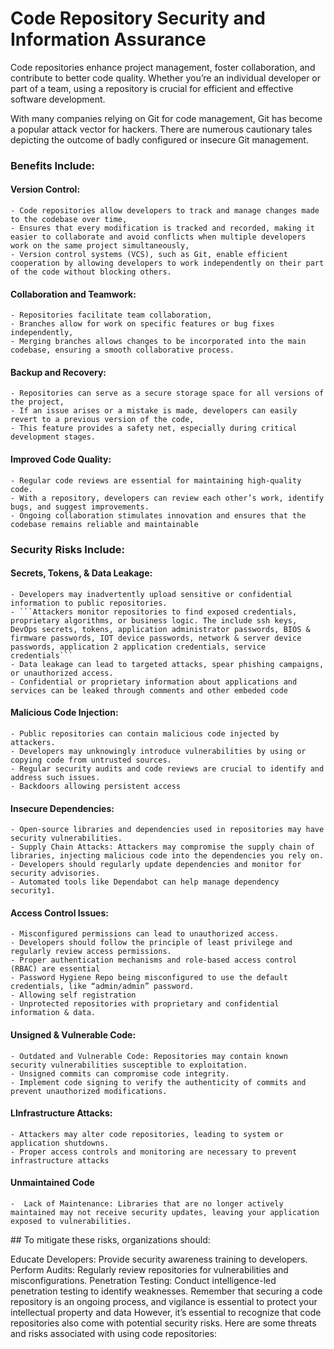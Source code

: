 # Code Repository Security and Information Assurance


Code repositories enhance project management, foster collaboration, and contribute to better code quality. Whether you’re an individual developer or part of a team, using a repository is crucial for efficient and effective software development.

With many companies relying on Git for code management, Git has become a popular attack vector for hackers. There are numerous cautionary tales depicting the outcome of badly configured or insecure Git management.

  ### Benefits Include:

<h4>Version Control:</h4>
    
    - Code repositories allow developers to track and manage changes made to the codebase over time,
    - Ensures that every modification is tracked and recorded, making it easier to collaborate and avoid conflicts when multiple developers work on the same project simultaneously,
    - Version control systems (VCS), such as Git, enable efficient cooperation by allowing developers to work independently on their part of the code without blocking others.

<h4>Collaboration and Teamwork:</h4>

    - Repositories facilitate team collaboration,
    - Branches allow for work on specific features or bug fixes independently,
    - Merging branches allows changes to be incorporated into the main codebase, ensuring a smooth collaborative process.

<h4>Backup and Recovery:</h4>

    - Repositories can serve as a secure storage space for all versions of the project,
    - If an issue arises or a mistake is made, developers can easily revert to a previous version of the code,
    - This feature provides a safety net, especially during critical development stages.

<h4>Improved Code Quality:</h4>

    - Regular code reviews are essential for maintaining high-quality code.
    - With a repository, developers can review each other’s work, identify bugs, and suggest improvements.
    - Ongoing collaboration stimulates innovation and ensures that the codebase remains reliable and maintainable

### Security Risks Include:

<h4>Secrets, Tokens, & Data Leakage:</h4>

    - Developers may inadvertently upload sensitive or confidential information to public repositories.
    - ```Attackers monitor repositories to find exposed credentials, proprietary algorithms, or business logic. The include ssh keys, DevOps secrets, tokens, application administrator passwords, BIOS & firmware passwords, IOT device passwords, network & server device passwords, application 2 application credentials, service credentials```
    - Data leakage can lead to targeted attacks, spear phishing campaigns, or unauthorized access.
    - Confidential or proprietary information about applications and services can be leaked through comments and other embeded code

<h4>Malicious Code Injection:</h4>

    - Public repositories can contain malicious code injected by attackers.
    - Developers may unknowingly introduce vulnerabilities by using or copying code from untrusted sources.
    - Regular security audits and code reviews are crucial to identify and address such issues.
    - Backdoors allowing persistent access


<h4>Insecure Dependencies:</h4>

    - Open-source libraries and dependencies used in repositories may have security vulnerabilities.
    - Supply Chain Attacks: Attackers may compromise the supply chain of libraries, injecting malicious code into the dependencies you rely on.    
    - Developers should regularly update dependencies and monitor for security advisories.
    - Automated tools like Dependabot can help manage dependency security1.

<h4>Access Control Issues:</h4>

    - Misconfigured permissions can lead to unauthorized access.
    - Developers should follow the principle of least privilege and regularly review access permissions.
    - Proper authentication mechanisms and role-based access control (RBAC) are essential
    - Password Hygiene Repo being misconfigured to use the default credentials, like “admin/admin” password.
    - Allowing self registration
    - Unprotected repositories with proprietary and confidential information & data.

<h4>Unsigned & Vulnerable Code:</h4>

    - Outdated and Vulnerable Code: Repositories may contain known security vulnerabilities susceptible to exploitation.
    - Unsigned commits can compromise code integrity.
    - Implement code signing to verify the authenticity of commits and prevent unauthorized modifications.

<h4>LInfrastructure Attacks:</h4>

    - Attackers may alter code repositories, leading to system or application shutdowns.
    - Proper access controls and monitoring are necessary to prevent infrastructure attacks

<h4>Unmaintained Code</h4>

    -  Lack of Maintenance: Libraries that are no longer actively maintained may not receive security updates, leaving your application exposed to vulnerabilities.



<div id="foo">
## To mitigate these risks, organizations should:

Educate Developers: Provide security awareness training to developers.
Perform Audits: Regularly review repositories for vulnerabilities and misconfigurations.
Penetration Testing: Conduct intelligence-led penetration testing to identify weaknesses.
Remember that securing a code repository is an ongoing process, and vigilance is essential to protect your intellectual property and data
However, it’s essential to recognize that code repositories also come with potential security risks. Here are some threats and risks associated with using code repositories:
